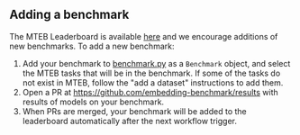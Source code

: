 ## Adding a benchmark

The MTEB Leaderboard is available [here](https://huggingface.co/spaces/mteb/leaderboard) and we encourage additions of new benchmarks. To add a new benchmark:

1. Add your benchmark to [benchmark.py](../mteb/benchmarks/benchmarks.py) as a `Benchmark` object, and select the MTEB tasks that will be in the benchmark. If some of the tasks do not exist in MTEB, follow the "add a dataset" instructions to add them.
2. Open a PR at https://github.com/embedding-benchmark/results with results of models on your benchmark.
3. When PRs are merged, your benchmark will be added to the leaderboard automatically after the next workflow trigger.